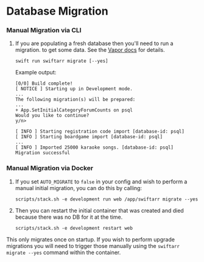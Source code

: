 Database Migration
==================

### Manual Migration via CLI
01. If you are populating a fresh database then you'll need to run a migration.
    to get some data.
    See the [Vapor docs](https://docs.vapor.codes/4.0/fluent/overview/#migrate) for details.
    ```
    swift run swiftarr migrate [--yes]
    ```
    Example output:
    ```
    [0/0] Build complete!
    [ NOTICE ] Starting up in Development mode.
    ...
    The following migration(s) will be prepared:
    ...
    + App.SetInitialCategoryForumCounts on psql
    Would you like to continue?
    y/n>

    [ INFO ] Starting registration code import [database-id: psql]
    [ INFO ] Starting boardgame import [database-id: psql]
    ...
    [ INFO ] Imported 25000 karaoke songs. [database-id: psql]
    Migration successful
    ```

### Manual Migration via Docker
01. If you set `AUTO_MIGRATE` to `false` in your config and wish to perform a manual initial migration,
    you can do this by calling:
    ```
    scripts/stack.sh -e development run web /app/swiftarr migrate --yes
    ```
02. Then you can restart the initial container that was created and died because
    there was no DB for it at the time.
    ```
    scripts/stack.sh -e development restart web
    ```

This only migrates once on startup. If you wish to perform upgrade migrations you will need to trigger
those manually using the `swiftarr migrate --yes` command within the container.